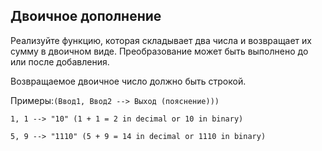 ## Двоичное дополнение

Реализуйте функцию, которая складывает два числа и возвращает их сумму в двоичном виде. Преобразование может быть выполнено до или после добавления.

Возвращаемое двоичное число должно быть строкой.

Примеры:`(Ввод1, Ввод2 --> Выход (пояснение)))`

`1, 1 --> "10" (1 + 1 = 2 in decimal or 10 in binary)`

`5, 9 --> "1110" (5 + 9 = 14 in decimal or 1110 in binary)`